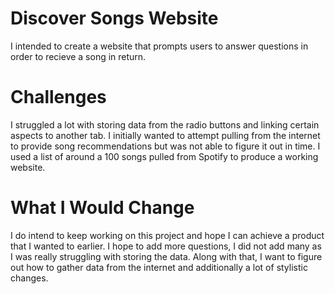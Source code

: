 # Discover Songs Website
I intended to create a website that prompts users to answer questions in order to recieve a song in return. 
# Challenges
I struggled a lot with storing data from the radio buttons and linking certain aspects to another tab. I initially wanted to attempt pulling from the internet to provide song recommendations but was not able to figure it out in time. I used a list of around a 100 songs pulled from Spotify to produce a working website.
# What I Would Change
I do intend to keep working on this project and hope I can achieve a product that I wanted to earlier. I hope to add more questions, I did not add many as I was really struggling with storing the data. Along with that, I want to figure out how to gather data from the internet and additionally a lot of stylistic changes. 
